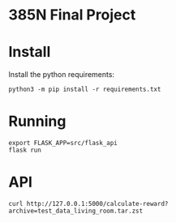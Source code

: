 # 385N Final Project


# Install

Install the python requirements:

```
python3 -m pip install -r requirements.txt
```

# Running

```
export FLASK_APP=src/flask_api
flask run
```

# API

```
curl http://127.0.0.1:5000/calculate-reward?archive=test_data_living_room.tar.zst
```


